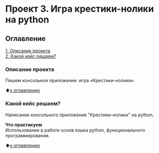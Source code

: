 # Проект 3. Игра крестики-нолики на python

## Оглавление  
[1. Описание проекта](https://github.com/EvgenyRomanov/home_task_B5.6/blob/main/README.md#описание-проекта)  
[2. Какой кейс решаем?](https://github.com/EvgenyRomanov/home_task_B5.6/blob/main/README.md#какой-кейс-решаем)  
    


### Описание проекта    
Пишем консольное приложение: игра «Крестики-нолики».

:arrow_up:[к оглавлению](https://github.com/EvgenyRomanov/home_task_B5.6/blob/main/README.md#оглавление)


### Какой кейс решаем?    
Написание консольного приложения "Крестики-нолики" на python.


**Что практикуем**     
Использование в работе основ языка python, функционального программирования.

:arrow_up:[к оглавлению](https://github.com/EvgenyRomanov/home_task_B5.6/blob/main/README.md#оглавление)
